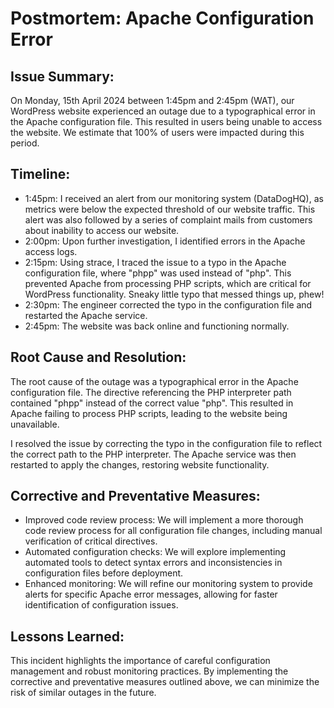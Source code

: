 # Postmortem: Apache Configuration Error

## Issue Summary:

On Monday, 15th April 2024 between 1:45pm and 2:45pm (WAT), our WordPress website experienced an outage due to a typographical error in the Apache configuration file. This resulted in users being unable to access the website. We estimate that 100% of users were impacted during this period.

## Timeline:

- 1:45pm: I received an alert from our monitoring system (DataDogHQ), as metrics were below the expected threshold of our website traffic. This alert was also followed by a series of complaint mails from customers about inability to access our website.
- 2:00pm: Upon further investigation, I identified errors in the Apache access logs.
- 2:15pm: Using strace, I traced the issue to a typo in the Apache configuration file, where "phpp" was used instead of "php". This prevented Apache from processing PHP scripts, which are critical for WordPress functionality. Sneaky little typo that messed things up, phew!
- 2:30pm: The engineer corrected the typo in the configuration file and restarted the Apache service.
- 2:45pm: The website was back online and functioning normally.

## Root Cause and Resolution:

The root cause of the outage was a typographical error in the Apache configuration file. The directive referencing the PHP interpreter path contained "phpp" instead of the correct value "php". This resulted in Apache failing to process PHP scripts, leading to the website being unavailable.

I resolved the issue by correcting the typo in the configuration file to reflect the correct path to the PHP interpreter. The Apache service was then restarted to apply the changes, restoring website functionality.

## Corrective and Preventative Measures:

- Improved code review process: We will implement a more thorough code review process for all configuration file changes, including manual verification of critical directives.
- Automated configuration checks: We will explore implementing automated tools to detect syntax errors and inconsistencies in configuration files before deployment.
- Enhanced monitoring: We will refine our monitoring system to provide alerts for specific Apache error messages, allowing for faster identification of configuration issues.

## Lessons Learned:

This incident highlights the importance of careful configuration management and robust monitoring practices. By implementing the corrective and preventative measures outlined above, we can minimize the risk of similar outages in the future.
